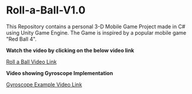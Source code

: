 # Roll-a-Ball-V1.0
 This Repository contains a personal 3-D Mobile Game Project made in C# using Unity Game Engine. The Game is inspired by a popular mobile game "Red Ball 4".

<b>Watch the video by clicking on the below video link </b>

<a target="_blank" href="https://drive.google.com/file/d/18viktnhziftygBShd0JEng7RDj-Eam7i/view?usp=sharing">Roll a Ball Video Link</a>

<b>Video showing Gyroscope Implementation</b>

<a target="_blank" href="https://drive.google.com/file/d/1ZO8EU0BOzRAAICa9siiI1nFir0zLAHgA/view?usp=drive_link">Gyroscope Example Video Link</a>
